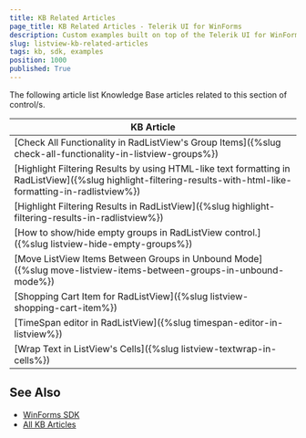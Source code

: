 ```yaml
---
title: KB Related Articles
page_title: KB Related Articles - Telerik UI for WinForms
description: Custom examples built on top of the Telerik UI for WinForms control.
slug: listview-kb-related-articles
tags: kb, sdk, examples
position: 1000
published: True
---
```

The following article list Knowledge Base articles related to this section of control/s.
<!--KB Articles Table-->

|KB Article|
|----|
|[Check All Functionality in RadListView's Group Items]({%slug check-all-functionality-in-listview-groups%})|
|[Highlight Filtering Results by using HTML-like text formatting in RadListView]({%slug highlight-filtering-results-with-html-like-formatting-in-radlistview%})|
|[Highlight Filtering Results in RadListView]({%slug highlight-filtering-results-in-radlistview%})|
|[How to show/hide empty groups in RadListView control.]({%slug listview-hide-empty-groups%})|
|[Move ListView Items Between Groups in Unbound Mode]({%slug move-listview-items-between-groups-in-unbound-mode%})|
|[Shopping Cart Item for RadListView]({%slug listview-shopping-cart-item%})|
|[TimeSpan editor in RadListView]({%slug timespan-editor-in-listview%})|
|[Wrap Text in ListView's Cells]({%slug listview-textwrap-in-cells%})|

## See Also

* [WinForms SDK](https://github.com/telerik/winforms-sdk)
* [All KB Articles](https://docs.telerik.com/devtools/winforms/knowledge-base)
